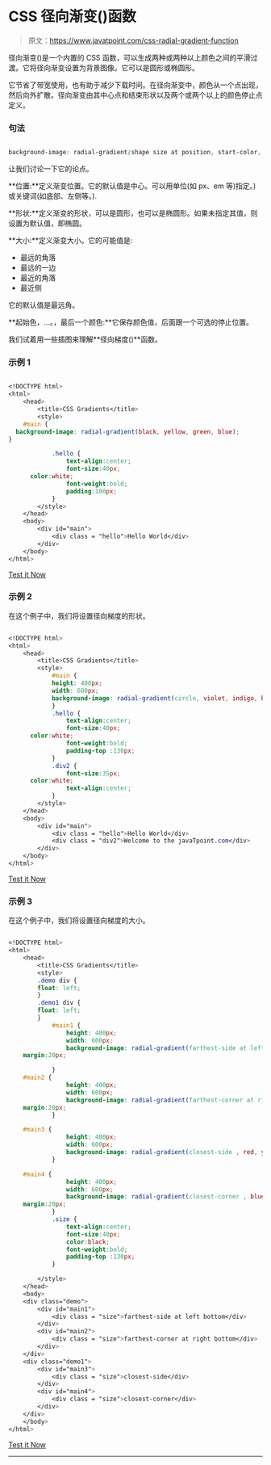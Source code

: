 # CSS 径向渐变()函数

> 原文：<https://www.javatpoint.com/css-radial-gradient-function>

径向渐变()是一个内置的 CSS 函数，可以生成两种或两种以上颜色之间的平滑过渡。它将径向渐变设置为背景图像。它可以是圆形或椭圆形。

它节省了带宽使用，也有助于减少下载时间。在径向渐变中，颜色从一个点出现，然后向外扩散。径向渐变由其中心点和结束形状以及两个或两个以上的颜色停止点定义。

### 句法

```css

background-image: radial-gradient(shape size at position, start-color, ..., last-color);

```

让我们讨论一下它的论点。

**位置:**定义渐变位置。它的默认值是中心。可以用单位(如 px、em 等)指定。)或关键词(如底部、左侧等。).

**形状:**定义渐变的形状，可以是圆形，也可以是椭圆形。如果未指定其值，则设置为默认值，即椭圆。

**大小:**定义渐变大小。它的可能值是:

*   最远的角落
*   最远的一边
*   最近的角落
*   最近侧

它的默认值是最远角。

**起始色，…。，最后一个颜色:**它保存颜色值，后面跟一个可选的停止位置。

我们试着用一些插图来理解**径向梯度()**函数。

### 示例 1

```css

<!DOCTYPE html>  
<html>  
    <head>  
        <title>CSS Gradients</title>  
        <style>  	
	#main {
  background-image: radial-gradient(black, yellow, green, blue);
}

            .hello {  
                text-align:center;  
                font-size:40px;
	  color:white;
                font-weight:bold;  
                padding:100px;  
            }  
        </style>  
    </head>  
    <body>  
        <div id="main">  
            <div class = "hello">Hello World</div>    
        </div>  
    </body>  
</html> 

```

[Test it Now](https://www.javatpoint.com/oprweb/test.jsp?filename=CSSradial-gradient1)

### 示例 2

在这个例子中，我们将设置径向梯度的形状。

```css

<!DOCTYPE html>  
<html>  
    <head>  
        <title>CSS Gradients</title>  
        <style>  	
            #main {  
            height: 400px;  
            width: 600px;  
            background-image: radial-gradient(circle, violet, indigo, blue, green, yellow, orange, red);  
            }  
            .hello {  
                text-align:center;  
                font-size:40px;
	  color:white;
                font-weight:bold;  
                padding-top :130px;  
            }  
            .div2 {  
                font-size:35px;
	  color:white;
                text-align:center;  
            }  
        </style>  
    </head>  
    <body>  
        <div id="main">  
            <div class = "hello">Hello World</div>  
            <div class = "div2">Welcome to the javaTpoint.com</div>  
        </div>  
    </body>  
</html> 

```

[Test it Now](https://www.javatpoint.com/oprweb/test.jsp?filename=CSSradial-gradient2)

### 示例 3

在这个例子中，我们将设置径向梯度的大小。

```css

<!DOCTYPE html>  
<html>  
    <head>  
        <title>CSS Gradients</title>  
        <style>
		.demo div {
		float: left;
		}
		.demo1 div {
		float: left;
		}
            #main1 {  
                height: 400px;  
                width: 600px;  
                background-image: radial-gradient(farthest-side at left bottom, red, yellow, cyan );  
	margin:20px;

            }
	#main2 {  
                height: 400px;  
                width: 600px;  
                background-image: radial-gradient(farthest-corner at right bottom ,blue, yellow,green);  
	margin:20px;
            }

	#main3 {  
                height: 400px;  
                width: 600px;  
                background-image: radial-gradient(closest-side , red, yellow, lightgreen); 		 	margin:20px;
            }  

	#main4 {  
                height: 400px;  
                width: 600px;  
                background-image: radial-gradient(closest-corner , blue, yellow, green);  
	margin:20px;
            }  
            .size {  
                text-align:center;  
                font-size:40px;
				color:black;
                font-weight:bold;  
                padding-top :130px;  
            }  

        </style>  
    </head>  
    <body>  
	<div class="demo">
        <div id="main1">  
            <div class = "size">farthest-side at left bottom</div>    
        </div>  
		<div id="main2">  
            <div class = "size">farthest-corner at right bottom</div>    
        </div> 
	</div>		
	<div class="demo1">		
		<div id="main3">  
            <div class = "size">closest-side</div>    
        </div>  
		<div id="main4">  
            <div class = "size">closest-corner</div>    
		</div>
	</div>
    </body>  
</html>

```

[Test it Now](https://www.javatpoint.com/oprweb/test.jsp?filename=CSSradial-gradient3)

* * *